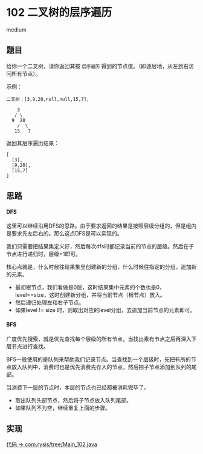 # 102 二叉树的层序遍历

medium

## 题目

给你一个二叉树，请你返回其按 `层序遍历` 得到的节点值。（即逐层地，从左到右访问所有节点）。

示例：
```
二叉树：[3,9,20,null,null,15,7],

    3
   / \
  9  20
    /  \
   15   7
```
返回其层序遍历结果：
```
[
  [3],
  [9,20],
  [15,7]
]
```

## 思路

#### DFS

这里可以继续沿用DFS的思路。由于要求返回的结果是按照层级分组的，但是组内是要求先左后右的。那么这点DFS是可以实现的。

我们只需要把结果集定义好，然后每次dfs时都记录当前的节点的层级。然后在子节点进行递归时，层级+1即可。

核心点就是，什么时候往结果集里创建新的分组，什么时候往指定的分组，追加新的元素。

- 最初根节点，我们看做是0层，这时结果集中元素的个数也是0，level==size，这时创建新分组，并将当前节点（根节点）放入。
- 然后递归处理左和右子节点。
- 如果level != size 时，则取出对应的level分组，去追加当前节点的元素即可。

#### BFS

广度优先搜索，就是优先查找每个层级的所有节点，当找出素有节点之后再深入下层节点进行查找。

BFS一般使用的是队列来帮助我们记录节点。当查找到一个层级时，先把有所的节点放入队列中，消费时也是优先消费先存入的节点，然后把子节点添加到队列的尾部。

当消费下一层的节点时，本层的节点也已经都被消耗完毕了。

- 取出队列头部节点，然后将子节点放入队列尾部。
- 如果队列不为空，继续重复上面的步骤。

## 实现

[代码 -> com.rysis/tree/Main_102.java](../../src/com/rysis/tree/Main_102.java)